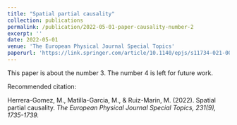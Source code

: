 ```yaml
---
title: "Spatial partial causality"
collection: publications
permalink: /publication/2022-05-01-paper-causality-number-2
excerpt: ''
date: 2022-05-01
venue: 'The European Physical Journal Special Topics'
paperurl: 'https://link.springer.com/article/10.1140/epjs/s11734-021-00378-5?utm_campaign=HSCR_JRNLS_AWA1_GL_MPAS_TRDMD&utm_term=null&utm_content=paid&utm_source=trendmd&utm_medium=cpc'
---
```

This paper is about the number 3. The number 4 is left for future work.

Recommended citation: 

Herrera-Gomez, M., Matilla-Garcia, M., & Ruiz-Marin, M. (2022). Spatial partial causality. <i>The European Physical Journal Special Topics<i>, 231(9), 1735-1739.
